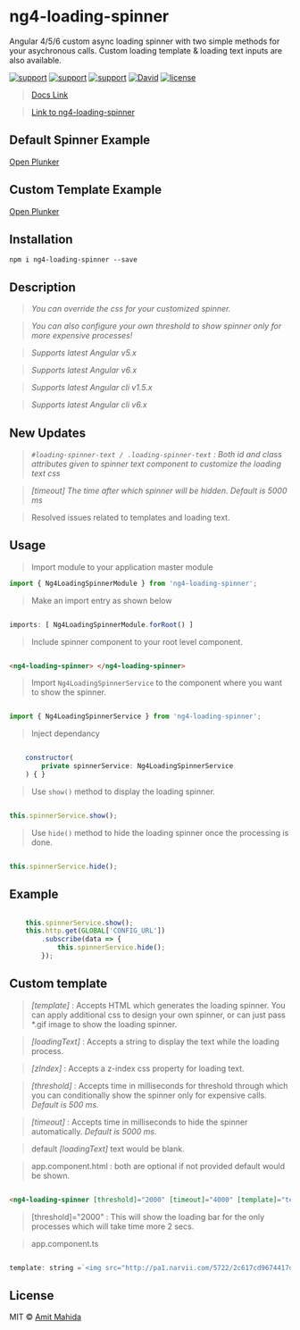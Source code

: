 # ng4-loading-spinner

Angular 4/5/6 custom async loading spinner with two simple methods for your asychronous calls.
Custom loading template & loading text inputs are also available.

[![support](https://img.shields.io/badge/Support-Angular%206.x-brightgreen.svg)](https://angular.io/docs)
[![support](https://img.shields.io/badge/Support-Angular%205.x-brightgreen.svg)](https://angular.io/docs)
[![support](https://img.shields.io/badge/Support-Angular%204.x-brightgreen.svg)](https://v4.angular.io/docs)
[![David](https://img.shields.io/david/peer/webcomponents/generator-element.svg)]()
[![license](https://img.shields.io/github/license/mashape/apistatus.svg)]()


> [ Docs Link ](https://amitmahida92.github.io/ng4-loading-spinner)

> [Link to ng4-loading-spinner](https://www.npmjs.com/package/ng4-loading-spinner)

## Default Spinner Example

[Open Plunker](https://plnkr.co/edit/I3MoLhxz1NO9PVtMTiaH?p=preview)

## Custom Template Example

[Open Plunker](https://plnkr.co/edit/gX8uvP2hb7DiE8Hs0a1R?p=preview)

## Installation

`npm i ng4-loading-spinner --save`

## Description

> *You can override the css for your customized spinner.*

> *You can also configure your own threshold to show spinner only for more expensive processes!*

> *Supports latest Angular v5.x*

> *Supports latest Angular v6.x*

> *Supports latest Angular cli v1.5.x*

> *Supports latest Angular cli v6.x*

## New Updates

> *`#loading-spinner-text / .loading-spinner-text` : Both id and class attributes given to spinner text component to customize the loading text css*

> *[timeout] The time after which spinner will be hidden. Default is 5000 ms*

> Resolved issues related to templates and loading text.

## Usage

> Import module to your application master module

```javascript
import { Ng4LoadingSpinnerModule } from 'ng4-loading-spinner';
```

> Make an import entry as shown below

```javascript

imports: [ Ng4LoadingSpinnerModule.forRoot() ]

```

> Include spinner component to your root level component.

```html

<ng4-loading-spinner> </ng4-loading-spinner>

```

> Import `Ng4LoadingSpinnerService` to the component where you want to show the spinner.

```javascript

import { Ng4LoadingSpinnerService } from 'ng4-loading-spinner';

```

> Inject dependancy

```javascript

    constructor(
        private spinnerService: Ng4LoadingSpinnerService
    ) { }

```

> Use `show()` method to display the loading spinner.

```javascript

this.spinnerService.show();

```

> Use `hide()` method to hide the loading spinner once the processing is done.

```javascript

this.spinnerService.hide();

```

## Example

```javascript

    this.spinnerService.show();
    this.http.get(GLOBAL['CONFIG_URL'])
        .subscribe(data => {
            this.spinnerService.hide();
        });

```

## Custom template

> *[template]* : Accepts HTML which generates the loading spinner. You can apply additional css to design your own spinner, or can just pass *.gif image to show the loading spinner.

> *[loadingText]* : Accepts a string to display the text while the loading process.

> *[zIndex]* : Accepts a z-index css property for loading text.

> *[threshold]* : Accepts time in milliseconds for threshold through which you can conditionally show the spinner only for expensive calls. *Default is 500 ms.*

> *[timeout]* : Accepts time in milliseconds to hide the spinner automatically. *Default is 5000 ms.*

> default *[loadingText]* text would be blank.

> app.component.html : both are optional if not provided default would be shown.        

```html

<ng4-loading-spinner [threshold]="2000" [timeout]="4000" [template]="template" [loadingText]="'Please wait...'" [zIndex]="9999"></ng4-loading-spinner>

```

> [threshold]="2000" : This will show the loading bar for the only processes which will take time more 2 secs.

> app.component.ts

```javascript

template: string =`<img src="http://pa1.narvii.com/5722/2c617cd9674417d272084884b61e4bb7dd5f0b15_hq.gif" />`

```

## License

MIT © [Amit Mahida](mailto:amit.mahida9292@gmail.com)
